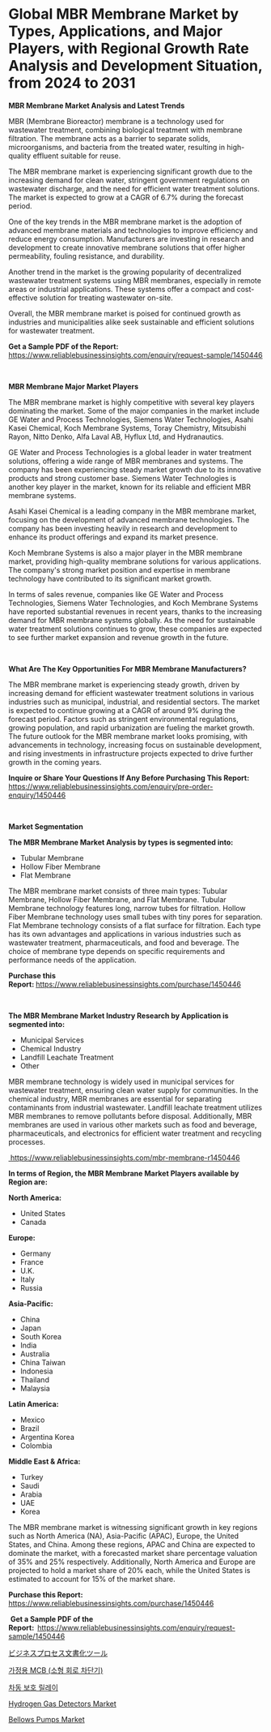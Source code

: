 <p><h1>Global MBR Membrane Market by Types, Applications, and Major Players, with Regional Growth Rate Analysis and Development Situation, from 2024 to 2031</h1></p><p><strong>MBR Membrane Market Analysis and Latest Trends</strong></p>
<p><p>MBR (Membrane Bioreactor) membrane is a technology used for wastewater treatment, combining biological treatment with membrane filtration. The membrane acts as a barrier to separate solids, microorganisms, and bacteria from the treated water, resulting in high-quality effluent suitable for reuse.</p><p>The MBR membrane market is experiencing significant growth due to the increasing demand for clean water, stringent government regulations on wastewater discharge, and the need for efficient water treatment solutions. The market is expected to grow at a CAGR of 6.7% during the forecast period.</p><p>One of the key trends in the MBR membrane market is the adoption of advanced membrane materials and technologies to improve efficiency and reduce energy consumption. Manufacturers are investing in research and development to create innovative membrane solutions that offer higher permeability, fouling resistance, and durability.</p><p>Another trend in the market is the growing popularity of decentralized wastewater treatment systems using MBR membranes, especially in remote areas or industrial applications. These systems offer a compact and cost-effective solution for treating wastewater on-site.</p><p>Overall, the MBR membrane market is poised for continued growth as industries and municipalities alike seek sustainable and efficient solutions for wastewater treatment.</p></p>
<p><strong>Get a Sample PDF of the Report:&nbsp;</strong> <a href="https://www.reliablebusinessinsights.com/enquiry/request-sample/1450446">https://www.reliablebusinessinsights.com/enquiry/request-sample/1450446</a></p>
<p>&nbsp;</p>
<p><strong>MBR Membrane Major Market Players</strong></p>
<p><p>The MBR membrane market is highly competitive with several key players dominating the market. Some of the major companies in the market include GE Water and Process Technologies, Siemens Water Technologies, Asahi Kasei Chemical, Koch Membrane Systems, Toray Chemistry, Mitsubishi Rayon, Nitto Denko, Alfa Laval AB, Hyflux Ltd, and Hydranautics.</p><p>GE Water and Process Technologies is a global leader in water treatment solutions, offering a wide range of MBR membranes and systems. The company has been experiencing steady market growth due to its innovative products and strong customer base. Siemens Water Technologies is another key player in the market, known for its reliable and efficient MBR membrane systems.</p><p>Asahi Kasei Chemical is a leading company in the MBR membrane market, focusing on the development of advanced membrane technologies. The company has been investing heavily in research and development to enhance its product offerings and expand its market presence.</p><p>Koch Membrane Systems is also a major player in the MBR membrane market, providing high-quality membrane solutions for various applications. The company's strong market position and expertise in membrane technology have contributed to its significant market growth.</p><p>In terms of sales revenue, companies like GE Water and Process Technologies, Siemens Water Technologies, and Koch Membrane Systems have reported substantial revenues in recent years, thanks to the increasing demand for MBR membrane systems globally. As the need for sustainable water treatment solutions continues to grow, these companies are expected to see further market expansion and revenue growth in the future.</p></p>
<p>&nbsp;</p>
<p><strong>What Are The Key Opportunities For MBR Membrane Manufacturers?</strong></p>
<p><p>The MBR membrane market is experiencing steady growth, driven by increasing demand for efficient wastewater treatment solutions in various industries such as municipal, industrial, and residential sectors. The market is expected to continue growing at a CAGR of around 9% during the forecast period. Factors such as stringent environmental regulations, growing population, and rapid urbanization are fueling the market growth. The future outlook for the MBR membrane market looks promising, with advancements in technology, increasing focus on sustainable development, and rising investments in infrastructure projects expected to drive further growth in the coming years.</p></p>
<p><strong>Inquire or Share Your Questions If Any Before Purchasing This Report:</strong> <a href="https://www.reliablebusinessinsights.com/enquiry/pre-order-enquiry/1450446">https://www.reliablebusinessinsights.com/enquiry/pre-order-enquiry/1450446</a></p>
<p>&nbsp;</p>
<p><strong>Market Segmentation</strong></p>
<p><strong>The MBR Membrane Market Analysis by types is segmented into:</strong></p>
<p><ul><li>Tubular Membrane</li><li>Hollow Fiber Membrane</li><li>Flat Membrane</li></ul></p>
<p><p>The MBR membrane market consists of three main types: Tubular Membrane, Hollow Fiber Membrane, and Flat Membrane. Tubular Membrane technology features long, narrow tubes for filtration. Hollow Fiber Membrane technology uses small tubes with tiny pores for separation. Flat Membrane technology consists of a flat surface for filtration. Each type has its own advantages and applications in various industries such as wastewater treatment, pharmaceuticals, and food and beverage. The choice of membrane type depends on specific requirements and performance needs of the application.</p></p>
<p><strong>Purchase this Report:&nbsp;</strong><a href="https://www.reliablebusinessinsights.com/purchase/1450446">https://www.reliablebusinessinsights.com/purchase/1450446</a></p>
<p>&nbsp;</p>
<p><strong>The MBR Membrane Market Industry Research by Application is segmented into:</strong></p>
<p><ul><li>Municipal Services</li><li>Chemical Industry</li><li>Landfill Leachate Treatment</li><li>Other</li></ul></p>
<p><p>MBR membrane technology is widely used in municipal services for wastewater treatment, ensuring clean water supply for communities. In the chemical industry, MBR membranes are essential for separating contaminants from industrial wastewater. Landfill leachate treatment utilizes MBR membranes to remove pollutants before disposal. Additionally, MBR membranes are used in various other markets such as food and beverage, pharmaceuticals, and electronics for efficient water treatment and recycling processes.</p></p>
<p><a href="https://www.reliablebusinessinsights.com/mbr-membrane-r1450446">&nbsp;https://www.reliablebusinessinsights.com/mbr-membrane-r1450446</a></p>
<p><strong>In terms of Region, the MBR Membrane Market Players available by Region are:</strong></p>
<p>
    <p> <strong> North America: </strong>
        <ul>
            <li>United States</li>
            <li>Canada</li>
        </ul>
        </p> 
    <p> <strong> Europe: </strong>
        <ul>
            <li>Germany</li>
            <li>France</li>
            <li>U.K.</li>
            <li>Italy</li>
            <li>Russia</li>
        </ul>
        </p> 
    <p> <strong> Asia-Pacific: </strong>
        <ul>
            <li>China</li>
            <li>Japan</li>
            <li>South Korea</li>
            <li>India</li>
            <li>Australia</li>
            <li>China Taiwan</li>
            <li>Indonesia</li>
            <li>Thailand</li>
            <li>Malaysia</li>
        </ul>
        </p> 
    <p> <strong> Latin America: </strong>
        <ul>
            <li>Mexico</li>
            <li>Brazil</li>
            <li>Argentina Korea</li>
            <li>Colombia</li>
        </ul>
        </p> 
    <p> <strong> Middle East & Africa: </strong>
        <ul>
            <li>Turkey</li>
            <li>Saudi</li>
            <li>Arabia</li>
            <li>UAE</li>
            <li>Korea</li>
        </ul>
    </p>
    </p>
<p><p>The MBR membrane market is witnessing significant growth in key regions such as North America (NA), Asia-Pacific (APAC), Europe, the United States, and China. Among these regions, APAC and China are expected to dominate the market, with a forecasted market share percentage valuation of 35% and 25% respectively. Additionally, North America and Europe are projected to hold a market share of 20% each, while the United States is estimated to account for 15% of the market share.</p></p>
<p><strong>Purchase this Report: </strong><a href="https://www.reliablebusinessinsights.com/purchase/1450446">https://www.reliablebusinessinsights.com/purchase/1450446</a></p>
<p>&nbsp;<strong>Get a Sample PDF of the Report:&nbsp;&nbsp;</strong><a href="https://www.reliablebusinessinsights.com/enquiry/request-sample/1450446">https://www.reliablebusinessinsights.com/enquiry/request-sample/1450446</a></p>
<p><strong></strong></p>
<p><p><a href="https://github.com/FredaJerde/Market-Research-Report-List-1/blob/main/2547449159651.md">ビジネスプロセス文書化ツール</a></p><p><a href="https://github.com/GabrielBlanda5656/Market-Research-Report-List-2/blob/main/1864685171199.md">가정용 MCB (소형 회로 차단기)</a></p><p><a href="https://github.com/vsckjg50460/Market-Research-Report-List-2/blob/main/7722713171198.md">차동 보호 릴레이</a></p><p><a href="https://github.com/kpvmspce33/Market-Research-Report-List-1/blob/main/hydrogen-gas-detectors-market.md">Hydrogen Gas Detectors Market</a></p><p><a href="https://github.com/goodweq44/Market-Research-Report-List-1/blob/main/bellows-pumps-market.md">Bellows Pumps Market</a></p></p>